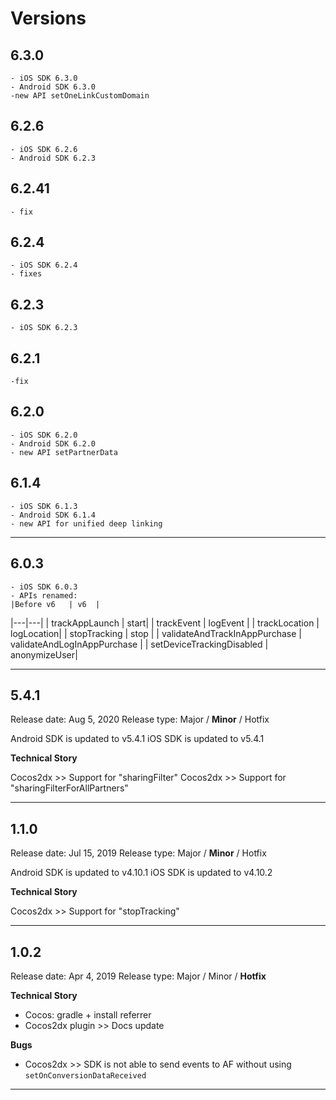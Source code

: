 # Versions

## 6.3.0
    - iOS SDK 6.3.0
    - Android SDK 6.3.0
    -new API setOneLinkCustomDomain

## 6.2.6
    - iOS SDK 6.2.6
    - Android SDK 6.2.3

## 6.2.41
    - fix

## 6.2.4
    - iOS SDK 6.2.4
    - fixes

## 6.2.3
    - iOS SDK 6.2.3 

## 6.2.1
    -fix 

## 6.2.0
    - iOS SDK 6.2.0
    - Android SDK 6.2.0
    - new API setPartnerData

## 6.1.4
    - iOS SDK 6.1.3
    - Android SDK 6.1.4
    - new API for unified deep linking
   
----------

## 6.0.3
    - iOS SDK 6.0.3
    - APIs renamed:
    |Before v6   | v6  |
|---|---|
| trackAppLaunch | start|
| trackEvent  | logEvent  |
| trackLocation | logLocation|
| stopTracking  | stop  |
| validateAndTrackInAppPurchase  | validateAndLogInAppPurchase  |
| setDeviceTrackingDisabled | anonymizeUser|

----------

## 5.4.1

Release date: Aug 5, 2020
Release type: Major / **Minor** / Hotfix

Android SDK is updated to v5.4.1
iOS SDK is updated to v5.4.1

 **Technical Story**

Cocos2dx >> Support for "sharingFilter"
Cocos2dx >> Support for "sharingFilterForAllPartners"

----------

## 1.1.0

Release date: Jul 15, 2019
Release type: Major / **Minor** / Hotfix

Android SDK is updated to v4.10.1
iOS SDK is updated to v4.10.2

 **Technical Story**

Cocos2dx >> Support for "stopTracking"

----------


## 1.0.2

Release date: Apr 4, 2019
Release type: Major / Minor / **Hotfix**

 **Technical Story**
- Cocos: gradle + install referrer
- Cocos2dx plugin >> Docs update

**Bugs**
 - Cocos2dx >> SDK is not able to send events to AF without using `setOnConversionDataReceived`


----------
